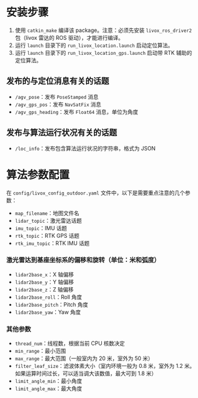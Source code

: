 # 安装步骤

1. 使用 `catkin_make` 编译该 package。注意：必须先安装 `livox_ros_driver2` 包（livox 雷达的 ROS 驱动），才能进行编译。
2. 运行 `launch` 目录下的 `run_livox_location.launch` 启动定位算法。
3. 运行 `launch` 目录下的 `run_livox_location_gps.launch` 启动带 RTK 辅助的定位算法。

## 发布的与定位消息有关的话题

- `/agv_pose`：发布 `PoseStamped` 消息
- `/agv_gps_pos`：发布 `NavSatFix` 消息
- `/agv_gps_heading`：发布 `Float64` 消息，单位为角度

## 发布与算法运行状况有关的话题

- `/loc_info`：发布包含算法运行状况的字符串，格式为 JSON

# 算法参数配置

在 `config/livox_config_outdoor.yaml` 文件中，以下是需要重点注意的几个参数：

- `map_filename`：地图文件名
- `lidar_topic`：激光雷达话题
- `imu_topic`：IMU 话题
- `rtk_topic`：RTK GPS 话题
- `rtk_imu_topic`：RTK IMU 话题

### 激光雷达到基座坐标系的偏移和旋转（单位：米和弧度）

- `lidar2base_x`：X 轴偏移
- `lidar2base_y`：Y 轴偏移
- `lidar2base_z`：Z 轴偏移
- `lidar2base_roll`：Roll 角度
- `lidar2base_pitch`：Pitch 角度
- `lidar2base_yaw`：Yaw 角度

### 其他参数

- `thread_num`：线程数，根据当前 CPU 核数决定
- `min_range`：最小范围
- `max_range`：最大范围（一般室内为 20 米，室外为 50 米）
- `filter_leaf_size`：滤波体素大小（室内环境一般为 0.8 米，室外为 1.2 米。如果运算时间过长，可以适当调大该数值，最大可到 1.8 米）
- `limit_angle_min`：最小角度
- `limit_angle_max`：最大角度

